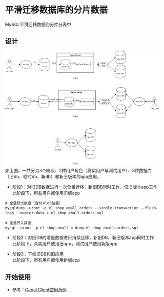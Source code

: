 # 平滑迁移数据库的分片数据
MySQL平滑迁移数据到分库分表中

## 设计
![Pandao editor.md](https://github.com/waltertan1988/common-tools/blob/main/database-sharding-migration/docs/design.drawio.png?raw=true "design.png")  
如上图，一共分为3个阶段、2种用户角色（真实用户与测试用户）、3种数据库（旧db、临时db、新db）和新旧版本的app应用。

* 阶段1：对旧DB数据进行一次全量迁移，新旧DB同时工作、仅旧版本app工作  
此阶段下，所有用户都使用旧版app
```
# 全量导出数据（含binlog位置）
mysqldump -uroot -p el_shop_emall orders --single-transaction --flush-logs --master-data > el_shop_emall.orders.sql

# 全量导入数据
mysql -uroot -p el_shop_emall < dump.el_shop_emall.orders.sql
```

* 阶段2：对旧DB的增量数据进行持续迁移，新旧DB、新旧版本app同时工作  
此阶段下，真实用户使用旧app，测试用户使用新版app

* 阶段3：下线旧DB和旧应用  
此阶段下，所有用户都使用新版app

## 开始使用
* 参考：[Canal Client使用范例](https://github.com/waltertan1988/common-tools/blob/main/database-sharding-migration/src/test/java/com/walter/dsm/ApplicationTest.java)
